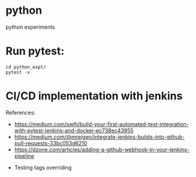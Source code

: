 # python
python experiments

Run pytest:
===========
    cd python_expt/
    pytest -v

CI/CD implementation with jenkins
=================================
References:
- https://medium.com/swlh/build-your-first-automated-test-integration-with-pytest-jenkins-and-docker-ec738ec43955
- https://medium.com/@mreigen/integrate-jenkins-builds-into-github-pull-requests-33bc053d6210
- https://dzone.com/articles/adding-a-github-webhook-in-your-jenkins-pipeline

* Testing tags overriding
